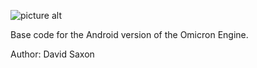 ![picture alt](http://i44.tinypic.com/r89e7p.png)

Base code for the Android version of the Omicron Engine.

Author: David Saxon